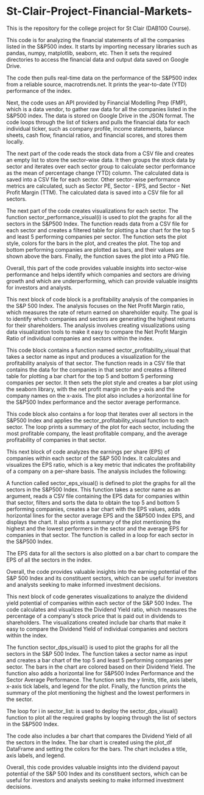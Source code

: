 # St-Clair-Project-Financial-Markets-
This is the repository for the college project for St Clair (DAB100 Course).

This code is for analyzing the financial statements of all the companies listed in the S&P500 index. It starts by importing necessary libraries such as pandas, numpy, matplotlib, seaborn, etc. Then it sets the required directories to access the financial data and output data saved on Google Drive.

The code then pulls real-time data on the performance of the S&P500 index from a reliable source, macrotrends.net. It prints the year-to-date (YTD) performance of the index.

Next, the code uses an API provided by Financial Modelling Prep (FMP), which is a data vendor, to gather raw data for all the companies listed in the S&P500 index. The data is stored on Google Drive in the JSON format. The code loops through the list of tickers and pulls the financial data for each individual ticker, such as company profile, income statements, balance sheets, cash flow, financial ratios, and financial scores, and stores them locally.


The next part of the code reads the stock data from a CSV file and creates an empty list to store the sector-wise data. It then groups the stock data by sector and iterates over each sector group to calculate sector performance as the mean of percentage change (YTD) column. The calculated data is saved into a CSV file for each sector. Other sector-wise performance metrics are calculated, such as Sector PE, Sector - EPS, and Sector - Net Profit Margin (TTM). The calculated data is saved into a CSV file for all sectors.

The next part of the code creates visualizations for each sector. The function sector_performance_visual(i) is used to plot the graphs for all the sectors in the S&P500 Index. The function reads data from a CSV file for each sector and creates a filtered table for plotting a bar chart for the top 5 and least 5 performing companies per sector. The function sets the plot style, colors for the bars in the plot, and creates the plot. The top and bottom performing companies are plotted as bars, and their values are shown above the bars. Finally, the function saves the plot into a PNG file.

Overall, this part of the code provides valuable insights into sector-wise performance and helps identify which companies and sectors are driving growth and which are underperforming, which can provide valuable insights for investors and analysts.


This next block of code block is a profitability analysis of the companies in the S&P 500 Index. The analysis focuses on the Net Profit Margin ratio, which measures the rate of return earned on shareholder equity. The goal is to identify which companies and sectors are generating the highest returns for their shareholders. The analysis involves creating visualizations using data visualization tools to make it easy to compare the Net Profit Margin Ratio of individual companies and sectors within the index.

This code block contains a function named sector_profitability_visual that takes a sector name as input and produces a visualization for the profitability analysis of that sector. The function reads in a CSV file that contains the data for the companies in that sector and creates a filtered table for plotting a bar chart for the top 5 and bottom 5 performing companies per sector. It then sets the plot style and creates a bar plot using the seaborn library, with the net profit margin on the y-axis and the company names on the x-axis. The plot also includes a horizontal line for the S&P500 Index performance and the sector average performance.

This code block also contains a for loop that iterates over all sectors in the S&P500 Index and applies the sector_profitability_visual function to each sector. The loop prints a summary of the plot for each sector, including the most profitable company, the least profitable company, and the average profitability of companies in that sector.


This next block of code analyzes the earnings per share (EPS) of companies within each sector of the S&P 500 Index. It calculates and visualizes the EPS ratio, which is a key metric that indicates the profitability of a company on a per-share basis. The analysis includes the following:

A function called sector_eps_visual() is defined to plot the graphs for all the sectors in the S&P500 Index. This function takes a sector name as an argument, reads a CSV file containing the EPS data for companies within that sector, filters and sorts the data to obtain the top 5 and bottom 5 performing companies, creates a bar chart with the EPS values, adds horizontal lines for the sector average EPS and the S&P500 Index EPS, and displays the chart. It also prints a summary of the plot mentioning the highest and the lowest performers in the sector and the average EPS for companies in that sector. The function is called in a loop for each sector in the S&P500 Index.

The EPS data for all the sectors is also plotted on a bar chart to compare the EPS of all the sectors in the index.

Overall, the code provides valuable insights into the earning potential of the S&P 500 Index and its constituent sectors, which can be useful for investors and analysts seeking to make informed investment decisions.

This next block of code generates visualizations to analyze the dividend yield potential of companies within each sector of the S&P 500 Index. The code calculates and visualizes the Dividend Yield ratio, which measures the percentage of a company's stock price that is paid out in dividends to shareholders. The visualizations created include bar charts that make it easy to compare the Dividend Yield of individual companies and sectors within the index.

The function sector_dps_visual() is used to plot the graphs for all the sectors in the S&P 500 Index. The function takes a sector name as input and creates a bar chart of the top 5 and least 5 performing companies per sector. The bars in the chart are colored based on their Dividend Yield. The function also adds a horizontal line for S&P500 Index Performance and the Sector Average Performance. The function sets the y limits, title, axis labels, x-axis tick labels, and legend for the plot. Finally, the function prints the summary of the plot mentioning the highest and the lowest performers in the sector.

The loop for i in sector_list: is used to deploy the sector_dps_visual() function to plot all the required graphs by looping through the list of sectors in the S&P500 Index.

The code also includes a bar chart that compares the Dividend Yield of all the sectors in the Index. The bar chart is created using the plot_df DataFrame and setting the colors for the bars. The chart includes a title, axis labels, and legend.

Overall, this code provides valuable insights into the dividend payout potential of the S&P 500 Index and its constituent sectors, which can be useful for investors and analysts seeking to make informed investment decisions.
